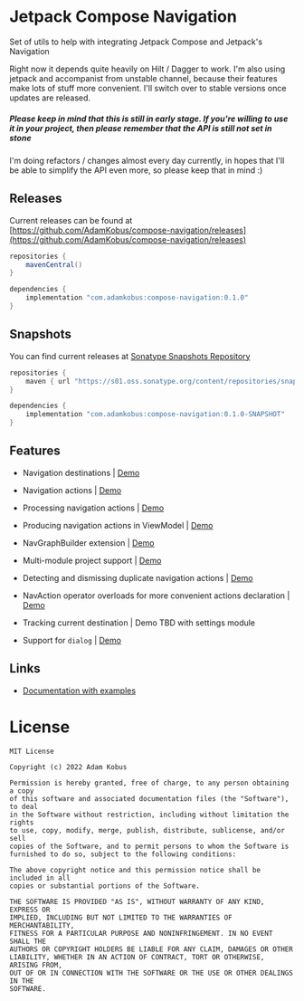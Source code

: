 # Jetpack Compose Navigation

Set of utils to help with integrating Jetpack Compose and Jetpack's Navigation

Right now it depends quite heavily on Hilt / Dagger to work. 
I'm also using jetpack and accompanist from unstable channel, because their features make lots of stuff more convenient.
I'll switch over to stable versions once updates are released.

##### Please keep in mind that this is still in early stage. If you're willing to use it in your project, then please remember that the API is still not set in stone

I'm doing refactors / changes almost every day currently, in hopes that I'll be able to simplify the API even more, so please keep that in mind :)

## Releases

Current releases can be found at [https://github.com/AdamKobus/compose-navigation/releases](https://github.com/AdamKobus/compose-navigation/releases)

```groovy
repositories {
    mavenCentral()
}

dependencies {
    implementation "com.adamkobus:compose-navigation:0.1.0"
}
```

## Snapshots

You can find current releases at [Sonatype Snapshots Repository]("https://s01.oss.sonatype.org/content/repositories/snapshots/com/adamkobus/compose-navigation/")

```groovy
repositories {
    maven { url "https://s01.oss.sonatype.org/content/repositories/snapshots/" }
}

dependencies {
    implementation "com.adamkobus:compose-navigation:0.1.0-SNAPSHOT"
}
```

## Features

- Navigation destinations | [Demo](demo/src/main/java/com/adamkobus/compose/navigation/demo/nav/AppGraph.kt) 

- Navigation actions | [Demo](demo/src/main/java/com/adamkobus/compose/navigation/demo/nav/Actions.kt)
  
- Processing navigation actions | [Demo](demo/src/main/java/com/adamkobus/compose/navigation/demo/nav/Actions.kt)
  
- Producing navigation actions in ViewModel | [Demo](demo/src/main/java/com/adamkobus/compose/navigation/demo/ui/welcome/WelcomeScreenVM.kt)

- NavGraphBuilder extension | [Demo](demo/src/main/java/com/adamkobus/compose/navigation/demo/nav/AppGraph.kt)

- Multi-module project support | [Demo](demo-settings/src/main/java/com/adamkobus/compose/navigation/demo/settings/nav/SettingsGraph.kt)

- Detecting and dismissing duplicate navigation actions | [Demo](demo/src/main/java/com/adamkobus/compose/navigation/demo/nav/AppNavActionVerifier.kt)

- NavAction operator overloads for more convenient actions declaration | [Demo](demo/src/main/java/com/adamkobus/compose/navigation/demo/nav/Actions.kt)

- Tracking current destination | Demo TBD with settings module

- Support for `dialog` | [Demo](demo/src/main/java/com/adamkobus/compose/navigation/demo/nav/AppGraph.kt)

## Links

- [Documentation with examples](https://github.com/AdamKobus/compose-navigation/wiki/Compose-Navigation-Documentation)

# License

```text
MIT License

Copyright (c) 2022 Adam Kobus

Permission is hereby granted, free of charge, to any person obtaining a copy
of this software and associated documentation files (the "Software"), to deal
in the Software without restriction, including without limitation the rights
to use, copy, modify, merge, publish, distribute, sublicense, and/or sell
copies of the Software, and to permit persons to whom the Software is
furnished to do so, subject to the following conditions:

The above copyright notice and this permission notice shall be included in all
copies or substantial portions of the Software.

THE SOFTWARE IS PROVIDED "AS IS", WITHOUT WARRANTY OF ANY KIND, EXPRESS OR
IMPLIED, INCLUDING BUT NOT LIMITED TO THE WARRANTIES OF MERCHANTABILITY,
FITNESS FOR A PARTICULAR PURPOSE AND NONINFRINGEMENT. IN NO EVENT SHALL THE
AUTHORS OR COPYRIGHT HOLDERS BE LIABLE FOR ANY CLAIM, DAMAGES OR OTHER
LIABILITY, WHETHER IN AN ACTION OF CONTRACT, TORT OR OTHERWISE, ARISING FROM,
OUT OF OR IN CONNECTION WITH THE SOFTWARE OR THE USE OR OTHER DEALINGS IN THE
SOFTWARE.
```
